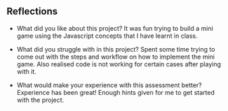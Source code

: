 ## Reflections

- What did you like about this project?
   It was fun trying to build a mini game using the Javascript concepts that I have learnt in class. 

- What did you struggle with in this project?
   Spent some time trying to come out with the steps and workflow on how to implement the mini game. Also realised code is not working for certain cases after playing with it.

- What would make your experience with this assessment better?
   Experience has been great! Enough hints given for me to get started with the project.

